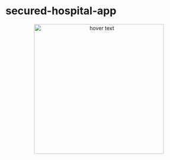 # secured-hospital-app


<p align="center">
  <img src="./images/pom.png" width="350" title="hover text">
  
</p>
